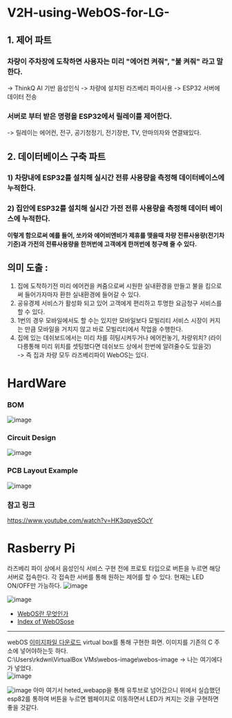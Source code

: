 # V2H-using-WebOS-for-LG-
## 1. 제어 파트

### 차량이 주차장에 도착하면 사용자는 미리 "에어컨 켜줘", "불 켜줘" 라고 말한다.
-> ThinkQ AI 기반 음성인식
-> 차량에 설치된 라즈베리 파이사용
-> ESP32 서버에 데이터 전송

### 서버로 부터 받은 명령을 ESP32에서 릴레이를 제어한다.
-> 릴레이는 에어컨, 전구, 공기청정기, 전기장판, TV, 안마의자와 연결돼있다. 

## 2. 데이터베이스 구축 파트
### 1) 차량내에 ESP32를 설치해 실시간 전류 사용량을 측정해 데이터베이스에 누적한다.
### 2) 집안에 ESP32를 설치해 실시간 가전 전류 사용량을 측정해 데이터 베이스에 누적한다.

**이렇게 함으로써 예를 들어, 쏘카와 에어비엔비가 제휴를 맺을때 차량 전류사용량(전기차기준)과 가전의 전류사용량을
한꺼번에 고객에게 한꺼번에 청구해 줄 수 있다.**

## 의미 도출 : 
1. 집에 도착하기전 미리 에어컨을 켜줌으로써 시원한 실내환경을 만들고 불을 킴으로써 들어가자마자 환한 실내환경에 들어갈 수 있다.
2. 공유경제 서비스가 활성화 되고 있어 고객에게 편리하고 투명한 요금청구 서비스를 할 수 있다.
3. 1번의 경우 모바일에서도 할 수는 있지만 모바일보다 모빌리티 서비스 시장이 커지는 만큼 모바일을 거치지 않고 바로 모빌리티에서 작업을 수행한다.
4. 집에 있는 데쉬보드에서는 미리 차를 히팅시켜두거나 에어컨놓기, 차량위치? (라이다릉통해 미리 위치를 셋팅했다면 데쉬보드 상에서 한번에 알려줄수도 있을것)   
-> 즉 집과 차량 모두 라즈베리파이 WebOS는 있다.

# HardWare
### BOM
![image](https://user-images.githubusercontent.com/76835313/124378459-5c11e000-dcec-11eb-9657-5b64cefc6ab8.png)
### Circuit Design
![image](https://user-images.githubusercontent.com/76835313/124378469-67650b80-dcec-11eb-9178-f6a75f4ad2a7.png)
### PCB Layout Example
![image](https://user-images.githubusercontent.com/76835313/124378507-9b403100-dcec-11eb-87a6-1cf5fb4c2169.png)
### 참고 링크
https://www.youtube.com/watch?v=HK3qpyeSOcY


# Rasberry Pi
라즈베리 파이 상에서 음성인식 서비스 구현 전에 프로토 타입으로 버튼을 누르면 해당 서버로 접속한다.
각 접속한 서버를 통해 원하는 제어를 할 수 있다. 현재는 LED ON/OFF만 가능하다.
![image](https://user-images.githubusercontent.com/76835313/124382429-57f0bd00-dd02-11eb-91f2-8b53da33a773.png)

![image](https://user-images.githubusercontent.com/76835313/124382416-47d8dd80-dd02-11eb-9fd1-4cc050e3fad2.png)

* [WebOS란 무엇인가](https://webos-supporters.tistory.com/8)
* [Index of WebOSose](http://build.webos-ports.org/webosose/)
--------------------
webOS
[이미지파일 다운로드](http://build.webos-ports.org/webosose/qemux86/build-361-v2.11.0/)
virtual box를 통해 구현한 화면. 이미지를 기존의 C 주소에 넣어야하는듯 하다.  
C:\Users\rkdwn\VirtualBox VMs\webos-image\webos-image -> 나는 여기에다가 넣었다.  
![image](https://user-images.githubusercontent.com/76835313/125741276-294c355d-8dcb-40a2-86f9-6411c00b1010.png)

![image](https://user-images.githubusercontent.com/76835313/125780193-d7ac93da-d645-4056-a21c-37d601d43558.png)
아마 여기서 heted_webapp을 통해 유투브로 넘어갔으니 위에서 실습했던 esp82를 통하여 버튼을 누르면 웹페이지로 이동하면서 LED가 켜지는 것을 구현하면 좋을 것같다.
